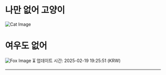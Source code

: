 
# 나만 없어 고양이

![Cat Image](https://cdn2.thecatapi.com/images/bug.jpg)

# 여우도 없어
![Fox Image](https://randomfox.ca/images/20.jpg)
⏳ 업데이트 시간: 2025-02-19 19:25:51 (KRW)

---
